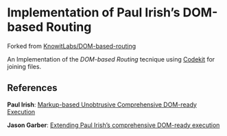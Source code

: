 # Implementation of Paul Irish’s DOM-based Routing

Forked from [KnowitLabs/DOM-based-routing](https://github.com/KnowitLabs/DOM-based-routing)

An Implementation of the *DOM-based Routing* tecnique using [Codekit](https://codekitapp.com/) for joining files.


## References

**Paul Irish**: [Markup-based Unobtrusive Comprehensive DOM-ready Execution](https://www.paulirish.com/2009/markup-based-unobtrusive-comprehensive-dom-ready-execution/)

**Jason Garber**: [Extending Paul Irish’s comprehensive DOM-ready execution](https://www.viget.com/articles/extending-paul-irishs-comprehensive-dom-ready-execution)